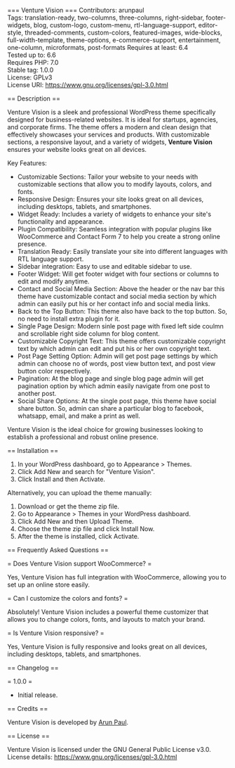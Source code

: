 === Venture Vision ===
Contributors: arunpaul  
Tags: translation-ready, two-columns, three-columns, right-sidebar, footer-widgets, blog, custom-logo, custom-menu, rtl-language-support, editor-style, threaded-comments, custom-colors, featured-images, wide-blocks, full-width-template, theme-options, e-commerce-support, entertainment, one-column, microformats, post-formats
Requires at least: 6.4  
Tested up to: 6.6  
Requires PHP: 7.0  
Stable tag: 1.0.0  
License: GPLv3  
License URI: https://www.gnu.org/licenses/gpl-3.0.html  

== Description ==

Venture Vision is a sleek and professional WordPress theme specifically designed for business-related websites. It is ideal for startups, agencies, and corporate firms. The theme offers a modern and clean design that effectively showcases your services and products. With customizable sections, a responsive layout, and a variety of widgets, **Venture Vision** ensures your website looks great on all devices.

Key Features:
- Customizable Sections: Tailor your website to your needs with customizable sections that allow you to modify layouts, colors, and fonts.
- Responsive Design: Ensures your site looks great on all devices, including desktops, tablets, and smartphones.
- Widget Ready: Includes a variety of widgets to enhance your site's functionality and appearance.
- Plugin Compatibility: Seamless integration with popular plugins like WooCommerce and Contact Form 7 to help you create a strong online presence.
- Translation Ready: Easily translate your site into different languages with RTL language support.
- Sidebar integration: Easy to use and editable sidebar to use.
- Footer Widget: Will get footer widget with four sections or columns to edit and modify anytime.
- Contact and Social Media Section: Above the header or the nav bar this theme have customizable contact and social media section by which admin can easily put his or her contact info and social media links.
- Back to the Top Button: This theme also have back to the top button. So, no need to install extra plugin for it.
- Single Page Design: Modern sinle post page with fixed left side coulmn and scrollable right side column for blog content.
- Customizable Copyright Text: This theme offers customizable copyright text by which admin can edit and put his or her own copyright text.
- Post Page Setting Option: Admin will get post page settings by which admin can choose no of words, post view button text, and post view button color respectively.
- Pagination: At the blog page and single blog page admin will get pagination option by which admin easily navigate from one post to another post.
- Social Share Options: At the single post page, this theme have social share button. So, admin can share a particular blog to facebook, whatsapp, email, and make a print as well.

Venture Vision is the ideal choice for growing businesses looking to establish a professional and robust online presence.

== Installation ==

1. In your WordPress dashboard, go to Appearance > Themes.
2. Click Add New and search for "Venture Vision".
3. Click Install and then Activate.

Alternatively, you can upload the theme manually:
1. Download or get the theme zip file.
2. Go to Appearance > Themes in your WordPress dashboard.
3. Click Add New and then Upload Theme.
4. Choose the theme zip file and click Install Now.
5. After the theme is installed, click Activate.

== Frequently Asked Questions ==

= Does Venture Vision support WooCommerce? =

Yes, Venture Vision has full integration with WooCommerce, allowing you to set up an online store easily.

= Can I customize the colors and fonts? =

Absolutely! Venture Vision includes a powerful theme customizer that allows you to change colors, fonts, and layouts to match your brand.

= Is Venture Vision responsive? =

Yes, Venture Vision is fully responsive and looks great on all devices, including desktops, tablets, and smartphones.

== Changelog ==

= 1.0.0 =
* Initial release.

== Credits ==

Venture Vision is developed by [Arun Paul](https://arunpaul.site).

== License ==

Venture Vision is licensed under the GNU General Public License v3.0.  
License details: https://www.gnu.org/licenses/gpl-3.0.html
